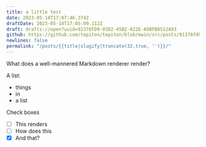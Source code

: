 ```yaml
---
title: a little test
date: 2023-05-18T17:07:46.374Z
draftDate: 2023-05-18T17:05:09.112Z
draft: drafts://open?uuid=91376FD9-03D2-45B2-A22E-A5BFB8512A93
github: https://github.com/tepiton/tepiton/blob/main/src/posts/91376fd9-03d2-45b2-a22e-a5bfb8512a93.md
newlines: false
permalink: "/posts/{{title|slugify|truncate(32,true, '')}}/"
---
```

What does a well-mannered Markdown renderer render?

A list:

- things
- in
- a list

Check boxes

- [ ] This renders
- [ ] How does this
- [x] And that?
